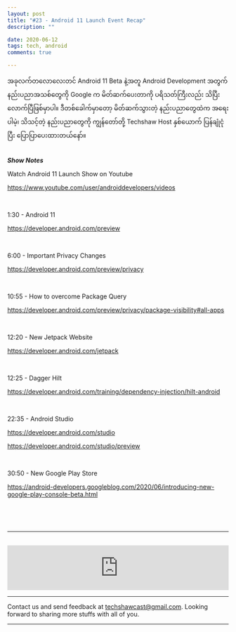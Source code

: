 ```yaml
---
layout: post
title: "#23 - Android 11 Launch Event Recap"
description: ""

date: 2020-06-12
tags: tech, android
comments: true

--- 
```


<p>အခုလက်တလောလေးတင် Android 11 Beta နဲ့အတူ Android Development အတွက် နည်းပညာအသစ်တွေကို Google က မိတ်ဆက်ပေးတာကို ပရိသတ်ကြီးလည်း သိပြီးလောက်ပြီဖြစ်မှာပါ။ ဒီတစ်ခေါက်မှာတော့ မိတ်ဆက်သွားတဲ့ နည်းပညာတွေထဲက အရေးပါမဲ့၊ သိသင့်တဲ့ နည်းပညာတွေကို ကျွန်တော်တို့ Techshaw Host နှစ်ယောက် ပြန်ချုံငုံပြီး ပြောပြာပေးထားတယ်နော်။&nbsp;</p>
<p><br>
<em><strong>Show Notes</strong></em></p>
<p>Watch Android 11 Launch Show on Youtube</p>
<p><a href="https://www.youtube.com/user/androiddevelopers/videos">https://www.youtube.com/user/androiddevelopers/videos</a></p>
<p><br></p>
<p>1:30 - Android 11</p>
<p><a href="https://developer.android.com/preview">https://developer.android.com/preview</a></p>
<p><br></p>
<p>6:00 - Important Privacy Changes</p>
<p><a href="https://developer.android.com/preview/privacy">https://developer.android.com/preview/privacy</a></p>
<p><br></p>
<p>10:55 - How to overcome Package Query</p>
<p><a href="https://developer.android.com/preview/privacy/package-visibility#all-apps">https://developer.android.com/preview/privacy/package-visibility#all-apps</a></p>
<p><br></p>
<p>12:20 - New Jetpack Website</p>
<p><a href="https://developer.android.com/jetpack">https://developer.android.com/jetpack</a></p>
<p><br></p>
<p>12:25 - Dagger Hilt</p>
<p><a href="https://developer.android.com/training/dependency-injection/hilt-android">https://developer.android.com/training/dependency-injection/hilt-android</a></p>
<p><br></p>
<p>22:35 - Android Studio</p>
<p><a href="https://developer.android.com/studio">https://developer.android.com/studio</a></p>
<p><a href="https://developer.android.com/studio/preview">https://developer.android.com/studio/preview</a></p>
<p><br></p>
<p>30:50 - New Google Play Store</p>
<p><a href="https://android-developers.googleblog.com/2020/06/introducing-new-google-play-console-beta.html">https://android-developers.googleblog.com/2020/06/introducing-new-google-play-console-beta.html</a></p>
<p><br></p>
<p><br></p>

***



<br/>

<iframe src="https://anchor.fm/techshaw/embed/episodes/Android-11-Launch-Event-Recap-efaa5q" height="102px" width="100%" frameborder="0" scrolling="no"></iframe>

***



Contact us and send feedback at [techshawcast@gmail.com](mailto:techshawcast@gmail.com). Looking forward to sharing more stuffs with all of you.

---